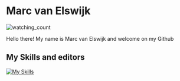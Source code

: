 # Marc van Elswijk
<!--
Watching count
-->
<img src="https://komarev.com/ghpvc/?username=Marc-van-Elswijk&color=blue" alt="watching_count" />

<!--
Information about myself
-->
Hello there! My name is Marc van Elswijk and welcome on my Github

<!--

-->
<!--
My skills
-->
## My Skills and editors
[![My Skills](https://skillicons.dev/icons?i=html,css,js,discord,discordjs,nodejs,figma,github,idea,mongodb,cs,python,java,php,mysql,blender,npm,phpstorm,pycharm,robloxstudio,visualstudio,vscode)](https://skillicons.dev)
